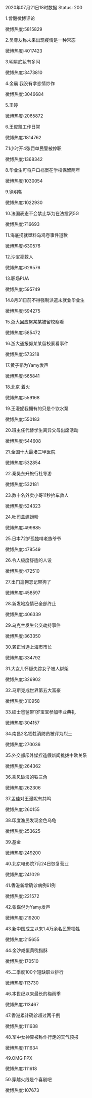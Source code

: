 2020年07月21日18时数据
Status: 200

1.曾毅微博评论

微博热度:5815829

2.吴尊友称未来出现疫情是一种常态

微博热度:4017423

3.明星底妆有多闪

微博热度:3473810

4.金晨 我没有拿恋情炒作

微博热度:3046684

5.王婷

微博热度:2065872

6.王俊凯工作日常

微博热度:1814762

7.1小时开4张罚单民警被停职

微博热度:1368342

8.毕业生可将户口档案在学校保留两年

微博热度:1030054

9.徐明朝

微博热度:1022930

10.法国表态不会禁止华为在法投资5G

微博热度:716693

11.海底捞就塑料乌鸡卷事件道歉

微博热度:630576

12.沙宝亮救人

微博热度:629576

13.职场PUA

微博热度:595749

14.8月31日前不得强制派遣未就业毕业生

微博热度:594275

15.浙大回应努某某被留校察看

微博热度:585472

16.浙大通报努某某留校察看事件

微博热度:573218

17.黄子韬为Yamy发声

微博热度:565841

18.北京 着火

微博热度:559168

19.王漫妮我拥有的只是个饮水泵

微博热度:550183

20.班主任代替学生离异父母出席活动

微博热度:544608

21.全国十大最堵三甲医院

微博热度:532854

22.秦昊东升旅行社导游

微博热度:532181

23.数十名外卖小哥11秒抬车救人

微博热度:524323

24.吐司盒螺蛳粉

微博热度:499885

25.日本72岁孤独啃老族爷爷

微博热度:478549

26.令人极度舒适的人设

微博热度:472510

27.出门遛狗忘记带狗了

微博热度:458597

28.新发地疫情已全部终止

微博热度:406339

29.乌克兰发生公交劫持事件

微博热度:363350

30.龚正当选上海市市长

微博热度:334792

31.大女儿怀疑失踪女子被人绑架

微博热度:326902

32.马斯克成世界第五大富豪

微博热度:310958

33.硕士爸爸带1岁宝宝参加毕业典礼

微博热度:304157

34.南昌2名牺牲消防员被评为烈士

微博热度:270036

35.外交部斥外媒捏造假新闻挑拨中欧关系

微博热度:264362

36.乘风破浪的铁三角

微博热度:262306

37.孟佳对王漫妮有共鸣

微博热度:260155

38.印度渔民发现金色乌龟

微博热度:253625

39.基金

微博热度:249200

40.北京电影院7月24日恢复营业

微博热度:241029

41.香港新增确诊病例61例

微博热度:221572

42.张嘉倪为Yamy发声

微博热度:219200

43.新中国成立以来1.4万余名民警牺牲

微博热度:215655

44.金沙咸蛋黄吮指酥

微博热度:170510

45.二季度100个短缺职业排行

微博热度:113730

46.本世纪以来最长的梅雨季

微博热度:113467

47.香港累计确诊超过两千例

微博热度:111638

48.军中女神算被称作行走的天气预报

微博热度:111634

49.OMG FPX

微博热度:111618

50.穿越火线是个喜剧吧

微博热度:107673

